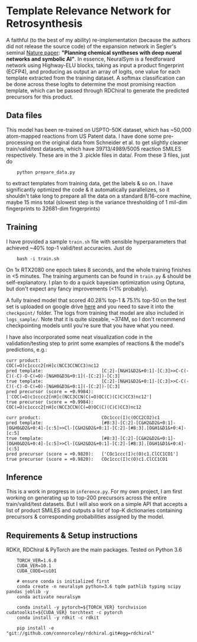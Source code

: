 # Template Relevance Network for Retrosynthesis
A faithful (to the best of my ability) re-implementation (because the authors did not release the source code) of the expansion network in Segler's seminal [Nature paper](https://www.nature.com/articles/nature25978): **"Planning chemical syntheses with deep nueral networks and symbolic AI"**. In essence, NeuralSym is a feedforward network using Highway-ELU blocks, taking as input a product fingerprint (ECFP4), and producing as output an array of logits, one value for each template extracted from the training dataset. A softmax classification can be done across these logits to determine the most promising reaction template, which can be passed through RDChiral to generate the predicted precursors for this product. 

## Data files
This model has been re-trained on USPTO-50K dataset, which has ~50,000 atom-mapped reactions from US Patent data.
I have done some pre-processing on the original data from Schneider et al. to get slightly cleaner train/valid/test datasets, which have 39713/4989/5005 reaction SMILES respectively. These are in the 3 .pickle files in data/. From these 3 files, just do
```
    python prepare_data.py
```
to extract templates from training data, get the labels & so on. I have significantly optimized the code & it automatically parallelizes, so it shouldn't take long to prepare all the data on a standard 8/16-core machine, maybe 15 mins total (slowest step is the variance thresholding of 1 mil-dim fingerprints to 32681-dim fingerprints)

## Training
I have provided a sample ```train.sh``` file with sensible hyperparameters that achieved ~40% top-1 valid/test accuracies. Just do
```
    bash -i train.sh
```
On 1x RTX2080 one epoch takes 8 seconds, and the whole training finishes in <5 minutes. 
The training arguments can be found in ```train.py``` & should be self-explanatory. I plan to do a quick bayesian optimization using Optuna, but don't expect any fancy improvements (<1% probably).

A fully trained model that scored 40.28% top-1 & 75.1% top-50 on the test set is uploaded on google drive [here](https://drive.google.com/drive/folders/1NUWo7Ir5bnCRMluAYf2LqAkMm-TmiQRz?usp=sharing) and you need to save it into the ```checkpoint/``` folder. The logs from training that model are also included in ```logs_sample/```.  Note that it is quite sizeable, ~374M, so I don't recommend checkpointing models until you're sure that you have what you need. 

I have also incorporated some neat visualization code in the validation/testing step to print some examples of reactions & the model's predictions, e.g.:
```
curr product:                       COC(=O)c1cccc2[nH]c(NCC3CCNCC3)nc12
pred template:                      [C:2]-[N&H1&D2&+0:1]-[C:3]>>C-C(-C)(-C)-O-C(=O)-[N&H0&D3&+0:1](-[C:2])-[C:3]
true template:                      [C:2]-[N&H1&D2&+0:1]-[C:3]>>C-C(-C)(-C)-O-C(=O)-[N&H0&D3&+0:1](-[C:2])-[C:3]
pred precursor (score = +0.9984):   ['COC(=O)c1cccc2[nH]c(NCC3CCN(C(=O)OC(C)(C)C)CC3)nc12']
true precursor (score = +0.9984):   COC(=O)c1cccc2[nH]c(NCC3CCN(C(=O)OC(C)(C)C)CC3)nc12

curr product:                       COc1ccc(I)c(OCC2CO2)c1
pred template:                      [#8:3]-[C:2]-[C&H2&D2&+0:1]-[O&H0&D2&+0:4]-[c:5]>>Cl-[C&H2&D2&+0:1]-[C:2]-[#8:3].[O&H1&D1&+0:4]-[c:5]
true template:                      [#8:3]-[C:2]-[C&H2&D2&+0:1]-[O&H0&D2&+0:4]-[c:5]>>Cl-[C&H2&D2&+0:1]-[C:2]-[#8:3].[O&H1&D1&+0:4]-[c:5]
pred precursor (score = +0.9820):   ['COc1ccc(I)c(O)c1.ClCC1CO1']
true precursor (score = +0.9820):   COc1ccc(I)c(O)c1.ClCC1CO1
```

## Inference
This is a work in progress in ```inference.py```. For my own project, I am first working on generating up to top-200 precursors across the entire train/valid/test datasets. But I will also work on a simple API that accepts a list of product SMILES and outputs a list of top-K dictionaries containing precursors & corresponding probabilities assigned by the model.

## Requirements & Setup instructions
RDKit, RDChiral & PyTorch are the main packages.
Tested on Python 3.6
```
    TORCH_VER=1.6.0
    CUDA_VER=10.1
    CUDA_CODE=cu101

    # ensure conda is initialized first
    conda create -n neuralsym python=3.6 tqdm pathlib typing scipy pandas joblib -y
    conda activate neuralsym

    conda install -y pytorch=${TORCH_VER} torchvision cudatoolkit=${CUDA_VER} torchtext -c pytorch
    conda install -y rdkit -c rdkit

    pip install -e "git://github.com/connorcoley/rdchiral.git#egg=rdchiral"
```